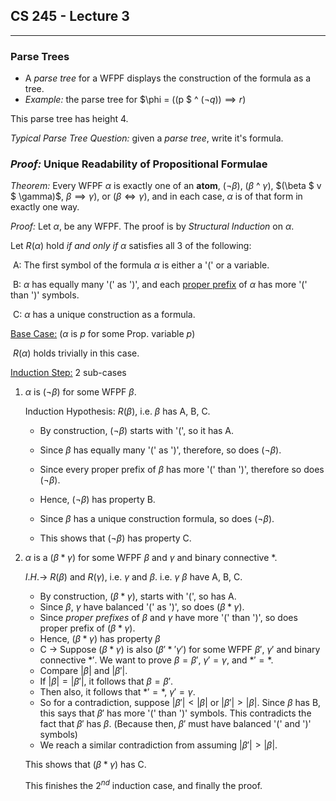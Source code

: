 ## CS 245 - Lecture 3


---

### Parse Trees

- A *parse tree* for a WFPF displays the construction of the formula as a tree.
- *Example:* the parse tree for $\phi = ((p $ ^ $(\neg q)) \implies r)$ 

[^ VINIT ]: <Insert Parse Tree Image here>

This parse tree has height 4.

[^ NOTE ]: Another one on *page 34* of the text.

*Typical Parse Tree Question:* given a *parse tree*, write it's formula.

### *Proof:* Unique Readability of Propositional Formulae

[^ Remark ]: The proof in the slides omits the **negation case** from the *Induction Step*.
[^ Remark ]: This proof is hard. A proof like this may show up on assignments, but **never on a test**.

*Theorem:* Every WFPF $\alpha$ is exactly one of an **atom**, $(\neg \beta)$, $(\beta$ ^ $\gamma)$, $(\beta $ v $ \gamma)$, $\beta \implies \gamma)$, or $(\beta \iff \gamma)$, and in each case, $\alpha$ is of that form in exactly one way.

*Proof:* Let $\alpha$, be any WFPF. The proof is by *Structural Induction* on $\alpha$.

Let $R(\alpha)$ hold *if and only if* $\alpha$ satisfies all 3 of the following:

​	A: The first symbol of the formula $\alpha$ is either a '(' or a variable.

​	B: $\alpha$ has equally many '(' as ')', and each <u>proper prefix</u> of $\alpha$ has more '(' than ')' symbols.

[^ NOTE ]: A proper prefix of $\alpha$ is a non-empty expression $x$, such that $\alpha$ is $xy$ for some non-empty expression $y$. *Example:* $\alpha$ is $(\neg p)$, $x$ is $(\neg$, $y$ is $p)$.

​	C: $\alpha$ has a unique construction as a formula.

<u>Base Case:</u> ($\alpha$ is $p$ for some Prop. variable $p$)

​	$R(\alpha)$ holds trivially in this case.

<u>Induction Step:</u> 2 sub-cases

1. $\alpha$ is $(\neg \beta)$ for some WFPF $\beta$.

   Induction Hypothesis: $R(\beta)$, i.e. $\beta$ has A, B, C.

   - By construction, $(\neg \beta)$ starts with '(', so it has A.

   - Since $\beta$ has equally many '(' as ')', therefore, so does $(\neg \beta)$.

   - Since every proper prefix of $\beta$ has more '(' than ')', therefore so does $(\neg \beta)$.

   - Hence, $(\neg \beta)$ has property B.

   - Since $\beta$ has a unique construction formula, so does $(\neg \beta)$.

   - This shows that $(\neg \beta)$ has property C.

     [^ Remark ]: We will see later that $(\neg (\neg p)) \equiv p$, however, these formulae are <u>not equal</u>.

2. $\alpha$ is a $(\beta * \gamma)$ for some WFPF $\beta$ and $\gamma$ and binary connective $*$.

   $I.H. \rightarrow$ $R(\beta)$ and $R(\gamma)$, i.e. $\gamma$ and $\beta$.  i.e. $\gamma$ $\beta$ have A, B, C.

   - By construction, $(\beta * \gamma)$, starts with '(', so has A.
   - Since $\beta$, $\gamma$ have balanced '(' as ')', so does $(\beta * \gamma)$.
   - Since *proper prefixes* of $\beta$ and $\gamma$ have more '(' than ')', so does proper prefix of $(\beta * \gamma)$.
   - Hence, $(\beta * \gamma)$ has property $\beta$
   - C $\rightarrow$ Suppose $(\beta * \gamma)$ is also $(\beta' *' \gamma')$ for some WFPF $\beta'$, $\gamma'$ and binary connective $*'$. We want to prove $\beta = \beta'$, $\gamma' = \gamma$, and $*' = *$.
   - Compare $|\beta|$ and $|\beta'|$.
   - If $|\beta| = |\beta'|$, it follows that $\beta= \beta'$.
   - Then also, it follows that $*'= *$, $\gamma' = \gamma$.
   - So for a contradiction, suppose $|\beta'| < |\beta|$  or $|\beta'| > |\beta|$. Since $\beta$ has B, this says that $\beta'$ has more '(' than ')' symbols. This contradicts the fact that $\beta'$ has $\beta$. (Because then, $\beta'$ must have balanced '(' and ')' symbols)
   - We reach a similar contradiction from assuming $|\beta'| > |\beta|$.

   This shows that $(\beta * \gamma)$ has C.

   This finishes the $2^{nd}$ induction case, and finally the proof.

   ​